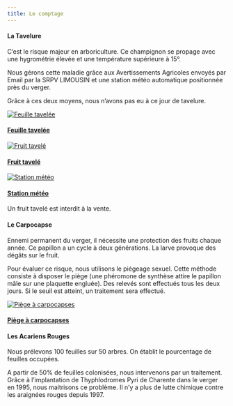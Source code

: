 ```yaml
---
title: Le comptage
---
```


#### La Tavelure

C’est le risque majeur en arboriculture. Ce champignon se propage avec une hygrométrie élevée et une température supérieure à 15°.

Nous gérons cette maladie grâce aux Avertissements Agricoles envoyés par Email par la SRPV LIMOUSIN et une station météo automatique positionnée près du verger.

Grâce à ces deux moyens, nous n’avons pas eu à ce jour de tavelure.

<div class="image-container">
    <a class="thumbnail" href="{{ site.baseurl }}/assets/images/la-lutte-integree/feuille_tavelee.jpg">
        <img src="{{ site.baseurl }}/assets/images/la-lutte-integree/feuille_tavelee-vignette.jpg" alt="Feuille tavelée" title="Feuille tavelée" />
        <h4 class="thumbnail-title">Feuille tavelée</h4>
    </a>
    <a class="thumbnail" href="{{ site.baseurl }}/assets/images/la-lutte-integree/fruit_tavele.jpg">
        <img src="{{ site.baseurl }}/assets/images/la-lutte-integree/fruit_tavele-vignette.jpg" alt="Fruit tavelé" title="Fruit tavelé" />
        <h4 class="thumbnail-title">Fruit tavelé</h4>
    </a>
    <a class="thumbnail" href="{{ site.baseurl }}/assets/images/la-lutte-integree/station_meteo.jpg">
        <img src="{{ site.baseurl }}/assets/images/la-lutte-integree/station_meteo-vignette.jpg" alt="Station météo" title="Station météo" />
        <h4 class="thumbnail-title">Station météo</h4>
    </a>
</div>

Un fruit tavelé est interdit à la vente.

#### Le Carpocapse

Ennemi permanent du verger, il nécessite une protection des fruits chaque année. Ce papillon a un cycle à deux générations. La larve provoque des dégâts sur le fruit.

Pour évaluer ce risque, nous utilisons le piégeage sexuel. Cette méthode consiste à disposer le piège (une phéromone de synthèse attire le papillon mâle sur une plaquette engluée). Des relevés sont effectués tous les deux jours. Si le seuil est atteint, un traitement sera effectué.

<div class="image-container">
    <a class="thumbnail" href="{{ site.baseurl }}/assets/images/la-lutte-integree/piege_carpo.jpg">
        <img src="{{ site.baseurl }}/assets/images/la-lutte-integree/piege_carpo-vignette.jpg" alt="Piège à carpocapses" title="Piège à carpocapses" />
        <h4 class="thumbnail-title">Piège à carpocapses</h4>
    </a>
</div>

#### Les Acariens Rouges

Nous prélevons 100 feuilles sur 50 arbres. On établit le pourcentage de feuilles occupées.

A partir de 50% de feuilles colonisées, nous intervenons par un traitement. 
Grâce à l’implantation de Thyphlodromes Pyri de Charente dans le verger en 1995, nous maitrisons ce problème. 
Il n’y a plus de lutte chimique contre les araignées rouges depuis 1997.
